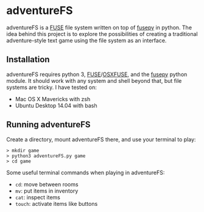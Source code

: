 adventureFS
===========

adventureFS is a [FUSE](http://fuse.sourceforge.net/) file system written on top of [fusepy](https://github.com/terencehonles/fusepy) in python. The idea behind this project is to explore the possibilities of creating a traditional adventure-style text game using the file system as an interface.

Installation
------------

adventureFS requires python 3, [FUSE](http://fuse.sourceforge.net/)/[OSXFUSE](http://osxfuse.github.io/), and the [fusepy](https://github.com/terencehonles/fusepy) python module. It should work with any system and shell beyond that, but file systems are tricky. I have tested on:

- Mac OS X Mavericks with zsh
- Ubuntu Desktop 14.04 with bash

Running adventureFS
-------------------

Create a directory, mount adventureFS there, and use your terminal to play:

	> mkdir game
    > python3 adventureFS.py game
    > cd game

Some useful terminal commands when playing in adventureFS:

- `cd`: move between rooms
- `mv`: put items in inventory
- `cat`: inspect items
- `touch`: activate items like buttons

